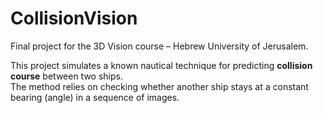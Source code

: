 # CollisionVision

Final project for the 3D Vision course – Hebrew University of Jerusalem.

This project simulates a known nautical technique for predicting **collision course** between two ships.  
The method relies on checking whether another ship stays at a constant bearing (angle) in a sequence of images.
